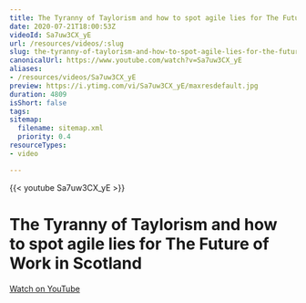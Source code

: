 ```yaml
---
title: The Tyranny of Taylorism and how to spot agile lies for The Future of Work in Scotland
date: 2020-07-21T18:00:53Z
videoId: Sa7uw3CX_yE
url: /resources/videos/:slug
slug: the-tyranny-of-taylorism-and-how-to-spot-agile-lies-for-the-future-of-work-in-scotland
canonicalUrl: https://www.youtube.com/watch?v=Sa7uw3CX_yE
aliases:
- /resources/videos/Sa7uw3CX_yE
preview: https://i.ytimg.com/vi/Sa7uw3CX_yE/maxresdefault.jpg
duration: 4809
isShort: false
tags: 
sitemap:
  filename: sitemap.xml
  priority: 0.4
resourceTypes:
- video

---
```

{{< youtube Sa7uw3CX_yE >}}

# The Tyranny of Taylorism and how to spot agile lies for The Future of Work in Scotland



[Watch on YouTube](https://www.youtube.com/watch?v=Sa7uw3CX_yE)


